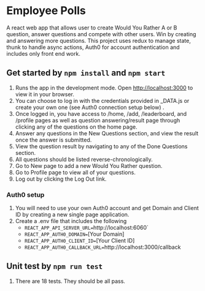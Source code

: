 # Employee Polls
A react web app that allows user to create Would You Rather A or B question, answer questions and compete with other users. Win by creating and answering more questions. This project uses redux to manage state, thunk to handle async actions, Auth0 for account authentication and includes only front end work. 

## Get started by `npm install` and `npm start`
1. Runs the app in the development mode. Open [http://localhost:3000](http://localhost:3000) to view it in your browser.
2. You can choose to log in with the credentials provided in _DATA.js or create your own one (see Auth0 connection setup below) .
3. Once logged in, you have access to /home, /add, /leaderboard, and /profile pages as well as question answering/result page through clicking any of the questions on the home page. 
4. Answer any questions in the New Questions section, and view the result once the answer is submitted.
5. View the question result by navigating to any of the Done Questions section.
6. All questions should be listed reverse-chronologically.
7. Go to New page to add a new Would You Rather question.
8. Go to Profile page to view all of your questions.
9. Log out by clicking the Log Out link.

### Auth0 setup
1. You will need to use your own Auth0 account and get Domain and Client ID by creating a new single page application. 
2. Create a .env file that includes the following
   - `REACT_APP_API_SERVER_URL=`http://localhost:6060`
   - `REACT_APP_AUTH0_DOMAIN=`[Your Domain]
   - `REACT_APP_AUTH0_CLIENT_ID=`[Your Client ID]
   - `REACT_APP_AUTH0_CALLBACK_URL=`http://localhost:3000/callback
   
   
## Unit test by `npm run test`
1. There are 18 tests. They should be all pass. 
